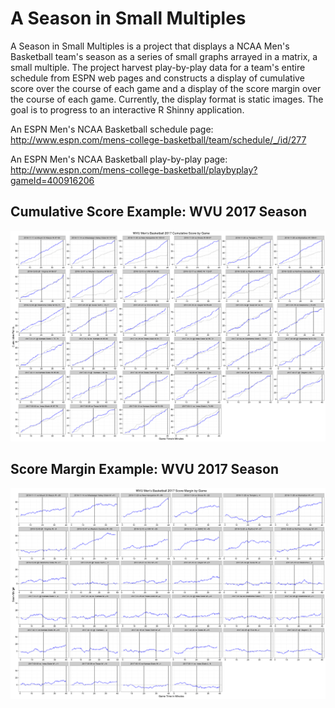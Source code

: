 # A Season in Small Multiples

A Season in Small Multiples is a project that displays a NCAA Men's Basketball team's season as a series of small graphs arrayed in a matrix, a small multiple. The project harvest play-by-play data for a team's entire schedule from ESPN web pages and constructs a display of cumulative score over the course of each game and a display of the score margin over the course of each game. Currently, the display format is static images. The goal is to progress to an interactive R Shinny application.

An ESPN Men's NCAA Basketball schedule page: http://www.espn.com/mens-college-basketball/team/schedule/_/id/277

An ESPN Men's NCAA Basketball play-by-play page: http://www.espn.com/mens-college-basketball/playbyplay?gameId=400916206

## Cumulative Score Example: WVU 2017 Season

![Alt text](https://github.com/tpasinet/mcb-season-smallmultiples/blob/master/plots/wvu_mcb_score_2017.png "Cumulative Score by Game")

## Score Margin Example: WVU 2017 Season

![Alt text](https://github.com/tpasinet/mcb-season-smallmultiples/blob/master/plots/wvu_mcb_margin_2017.png "Score Margin by Game")
